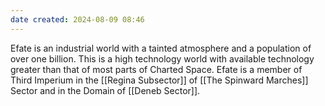 ```yaml
---
date created: 2024-08-09 08:46
---
```


Efate is an industrial world with a tainted atmosphere and a population of over one billion. This is a high technology world with available technology greater than that of most parts of Charted Space. Efate is a member of Third Imperium in the [[Regina Subsector]] of [[The Spinward Marches]] Sector and in the Domain of [[Deneb Sector]].
